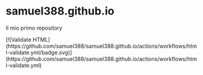 # samuel388.github.io
Il mio primo repository
<p>[![Validate HTML](https://github.com/samuel388/samuel388.github.io/actions/workflows/html-validate.yml/badge.svg)](https://github.com/samuel388/samuel388.github.io/actions/workflows/html-validate.yml)</p>
